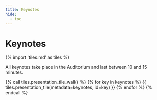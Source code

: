 ```yaml
---
title: Keynotes
hide:
  - toc
---
```


# Keynotes

{% import 'tiles.md' as tiles %}

All keynotes take place in the Auditorium and last between 10 and 15 minutes.

{% call tiles.presentation_tile_wall() %}
  {% for key in keynotes %}
    {{ tiles.presentation_tile(metadata=keynotes, id=key) }}
  {% endfor %}
{% endcall %}